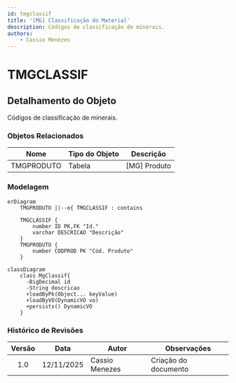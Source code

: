 ```yaml
---
id: tmgclassif
title: '[MG] Classificação do Material'
description: Códigos de classificação de minerais.
authors:
    - Cassio Menezes
---
```

# TMGCLASSIF

## Detalhamento do Objeto

  Códigos de classificação de minerais.

### Objetos Relacionados

| Nome | Tipo do Objeto | Descrição |
|--|--|--|
| TMGPRODUTO | Tabela | [MG] Produto |

### Modelagem

```mermaid
erDiagram
    TMGPRODUTO ||--o{ TMGCLASSIF : contains

    TMGCLASSIF {
        number ID PK,FK "Id."
        varchar DESCRICAO "Descrição"
    }
    TMGPRODUTO {
        number CODPROD PK "Cód. Produto"
    }
```

``` mermaid
classDiagram
    class MgClassif{
      -BigDecimal id
      -String descricao
      +loadByPk(Object... keyValue)
      +loadByVO(DynamicVO vo)
      +persists() DynamicVO
    }
```

### Histórico de Revisões

| Versão | Data | Autor | Observações |
|:--:|:--:|--|--|
| 1.0 | 12/11/2025 | Cassio Menezes | Criação do documento |
